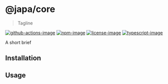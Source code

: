 # @japa/core
> Tagline

[![github-actions-image]][github-actions-url] [![npm-image]][npm-url] [![license-image]][license-url] [![typescript-image]][typescript-url]

A short brief

## Installation

## Usage

[github-actions-image]: https://github.com/japa/actions/workflows/test.yml
[github-actions-url]: https://img.shields.io/github/workflow/status/japa/test?style=for-the-badge "github-actions"

[npm-image]: https://img.shields.io/npm/v/@japa/core.svg?style=for-the-badge&logo=npm
[npm-url]: https://npmjs.org/package/@japa/core "npm"

[license-image]: https://img.shields.io/npm/l/@japa/core?color=blueviolet&style=for-the-badge
[license-url]: LICENSE.md "license"

[typescript-image]: https://img.shields.io/badge/Typescript-294E80.svg?style=for-the-badge&logo=typescript
[typescript-url]:  "typescript"

